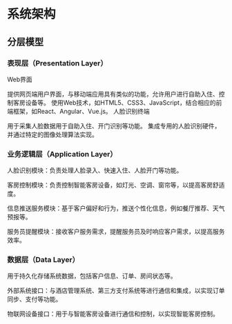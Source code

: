 # 系统架构

## 分层模型

### 表现层（Presentation Layer）
Web界面

提供网页端用户界面，与移动端应用具有类似的功能，允许用户进行自助入住、控制客房设备等。
使用Web技术，如HTML5、CSS3、JavaScript，结合相应的前端框架，如React、Angular、Vue.js。
人脸识别终端

用于采集人脸数据用于自助入住、开门识别等功能。
集成专用的人脸识别硬件，并通过特定的图像处理算法实现。
### 业务逻辑层（Application Layer）
人脸识别模块：负责处理人脸录入、快速入住、人脸开门等功能。

客房控制模块：负责控制智能客房设备，如灯光、空调、窗帘等，以提高客房舒适度。

信息推送服务模块：基于客户偏好和行为，推送个性化信息，例如餐厅推荐、天气预报等。

服务员提醒模块：接收客户服务需求，提醒服务员及时响应客户需求，以提高服务效率。
### 数据层（Data Layer）
用于持久化存储系统数据，包括客户信息、订单、房间状态等。

外部系统接口：与酒店管理系统、第三方支付系统等进行通信和集成，以实现订单同步、支付等功能。

物联网设备接口：用于与智能客房设备进行通信和控制，以实现智能客房控制。